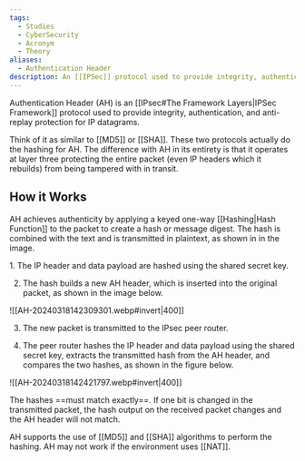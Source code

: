 ```yaml
---
tags:
  - Studies
  - CyberSecurity
  - Acronym
  - Theory
aliases:
  - Authentication Header
description: An [[IPSec]] protocol used to provide integrity, authentication, and anti-replay protection for IP datagrams.
---
```

Authentication Header (AH) is an [[IPsec#The Framework Layers|IPSec Framework]] protocol used to provide integrity, authentication, and anti-replay protection for IP datagrams. 

Think of it as similar to [[MD5]] or [[SHA]]. These two protocols actually do the hashing for AH. The difference with AH in its entirety is that it operates at layer three protecting the entire packet (even IP headers which it rebuilds) from being tampered with in transit.

## How it Works

AH achieves authenticity by applying a keyed one-way [[Hashing|Hash Function]] to the packet to create a hash or message digest. The hash is combined with the text and is transmitted in plaintext, as shown in in the image.

1. The IP header and data payload are hashed using the shared secret key.

2. The hash builds a new AH header, which is inserted into the original packet, as shown in the image below.
   
![[AH-20240318142309301.webp#invert|400]]

3. The new packet is transmitted to the IPsec peer router.

4. The peer router hashes the IP header and data payload using the shared secret key, extracts the transmitted hash from the AH header, and compares the two hashes, as shown in the figure below.

![[AH-20240318142421797.webp#invert|400]]

The hashes ==must match exactly==. If one bit is changed in the transmitted packet, the hash output on the received packet changes and the AH header will not match.

AH supports the use of [[MD5]] and [[SHA]] algorithms to perform the hashing. AH may not work if the environment uses [[NAT]].